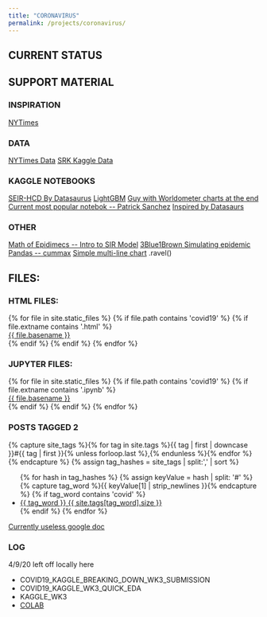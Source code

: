 ```yaml
---
title: "CORONAVIRUS"
permalink: /projects/coronavirus/
---
```


## CURRENT STATUS

<div class="flourish-embed flourish-bar-chart-race" data-src="visualisation/1897175" data-url="https://flo.uri.sh/visualisation/1897175/embed"><script src="https://public.flourish.studio/resources/embed.js"></script></div>

## SUPPORT MATERIAL

### INSPIRATION

[NYTimes](https://www.nytimes.com/interactive/2020/us/coronavirus-us-cases.html)

### DATA 

[NYTimes Data](https://github.com/nytimes/covid-19-data)
[SRK Kaggle Data](https://www.kaggle.com/sudalairajkumar/novel-corona-virus-2019-dataset)

### KAGGLE NOTEBOOKS

[SEIR-HCD By Datasaurus](https://www.kaggle.com/anjum48/seir-hcd-model)
[LightGBM](https://www.kaggle.com/osciiart/covid19-lightgbm/data)
[Guy with Worldometer charts at the end](https://www.kaggle.com/binhlc/sars-cov-2-exponential-model-week-2)
[Current most popular notebok -- Patrick Sanchez](https://www.kaggle.com/saga21/covid-global-forecast-sir-model-ml-regressions)
[Inspired by Datasaurs](https://www.kaggle.com/super13579/covid-19-global-forecast-seir-visualize/data#SEIR-&-PR-Model-for-COVID19-Global-forecast)


### OTHER

[Math of Epidimecs -- Intro to SIR Model](https://www.youtube.com/watch?v=Qrp40ck3WpI)
[3Blue1Brown Simulating epidemic](https://www.youtube.com/watch?v=gxAaO2rsdIs)
[Pandas -- cummax](https://www.kaggle.com/c/covid19-global-forecasting-week-1/discussion/139172)
[Simple multi-line chart](https://python-graph-gallery.com/122-multiple-lines-chart/)
.ravel()

## FILES: 

### HTML FILES:

<div>
{% for file in site.static_files %}
    {% if file.path contains 'covid19' %}
        {% if file.extname contains '.html' %}
            <div>
                <a href="https://danielcaraway.github.io/{{ file.path }}">{{ file.basename }}</a>
            </div>
        {% endif %}
    {% endif %}
{% endfor %}
</div>

### JUPYTER FILES:

<div>
{% for file in site.static_files %}
    {% if file.path contains 'covid19' %}
        {% if file.extname contains '.ipynb' %}
            <div>
                <a href="https://danielcaraway.github.io/{{ file.path }}">{{ file.basename }}</a>
            </div>
        {% endif %}
    {% endif %}
{% endfor %}
</div>

### POSTS TAGGED 2

{% capture site_tags %}{% for tag in site.tags %}{{ tag | first | downcase }}#{{ tag | first }}{% unless forloop.last %},{% endunless %}{% endfor %}{% endcapture %}
{% assign tag_hashes = site_tags | split:',' | sort %}
<ul class="list-group">
{% for hash in tag_hashes %}
  {% assign keyValue = hash | split: '#' %}
  {% capture tag_word %}{{ keyValue[1] | strip_newlines }}{% endcapture %}
    {% if tag_word contains 'covid' %}
        <li class="list-group-item">
            <a href="/tags/#{{ tag_word }}">
            {{ tag_word }}
            <span class="badge pull-right">{{ site.tags[tag_word].size }}</span>
            </a>
        </li>
      {% endif %}
{% endfor %}
</ul>

[Currently useless google doc](https://docs.google.com/document/d/1hakPdBy-8GfjuxMmeDYl4ySOmEOK1X0PX0o20LwwFDc/edit)

### LOG 

4/9/20
left off locally here 
* COVID19_KAGGLE_BREAKING_DOWN_WK3_SUBMISSION
* COVID19_KAGGLE_WK3_QUICK_EDA
* KAGGLE_WK3
* [COLAB](https://colab.research.google.com/drive/1aUEdPSt6C3mW2NpYbT5DxRt4BPksfQKR#scrollTo=PlGeMDSvBgsC)
